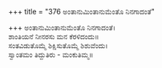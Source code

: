 +++
title = "376 ಅಂತಾನುಮಿಂತಾನುಮೆಂತೊ ನಿನಗಾದಂತೆ"

+++
ಅಂತಾನುಮಿಂತಾನುಮೆಂತೊ ನಿನಗಾದಂತೆ।  
ಶಾಂತಿಯನೆ ನೀನರಸು ಮನ ಕೆರಳಿದಂದು॥  
ಸಂತವಿಡುತೊಮ್ಮೆ ಶಿಕ್ಷಿಸುತೊಮ್ಮೆ ಶಿಶುವೆಂದು।  
ಸ್ವಾಂತಮಂ ತಿದ್ದುತಿರು - ಮಂಕುತಿಮ್ಮ॥  
